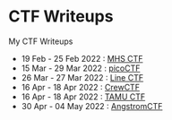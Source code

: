 # CTF Writeups

My CTF Writeups

- 19 Feb - 25 Feb 2022 : [MHS CTF](MHSCTF2022/README.md)
- 15 Mar - 29 Mar 2022 : [picoCTF](picoCTF2022/README.md)
- 26 Mar - 27 Mar 2022 : [Line CTF](lineCTF/README.md)
- 16 Apr - 18 Apr 2022 : [CrewCTF](crewCTF2022/README.md)
- 16 Apr - 18 Apr 2022 : [TAMU CTF](tamuCTF2022/README.md)
- 30 Apr - 04 May 2022 : [AngstromCTF](angstromCTF2022/README.md)
